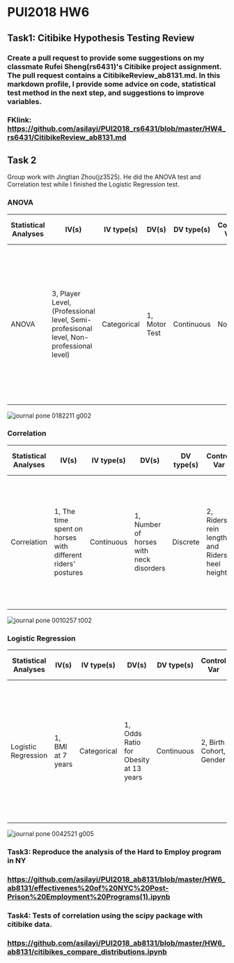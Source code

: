 # PUI2018 HW6
## Task1: Citibike Hypothesis Testing Review
### Create a pull request to provide some suggestions on my classmate Rufei Sheng(rs6431)'s Citibike project assignment. The pull request contains a CitibikeReview_ab8131.md. In this markdown profile, I provide some advice on code, statistical test method in the next step, and suggestions to improve variables.
### FKlink: https://github.com/asilayi/PUI2018_rs6431/blob/master/HW4_rs6431/CitibikeReview_ab8131.md

## Task 2
Group work with Jingtian Zhou(jz3525). He did the ANOVA test and Correlation test while I finished the Logistic Regression test.
### ANOVA
| Statistical Analyses  | IV(s) | IV type(s) | DV(s) | DV type(s) | Control Var | Control Var type | Question to be answered | H0 | alpha | link to paper |
| --- | --- | --- | --- | --- | --- | --- | --- | --- | --- | --- |
| ANOVA  | 3, Player Level, (Professional level, Semi-profesisonal level, Non-professional level)  | Categorical  | 1, Motor Test  | Continuous  | None  | None  | Is the prognostic relevance of motor prognostic valid for identifying talents for potential players  | Players who reached APL1 had better scores in all motor test than the players who made it to the semi-professional or non-professional level  | 0.05  | [The influence of speed abilities and technical skills in early adolescence on adult success in soccer: A long-term prospective analysis using ANOVA and SEM approaches](https://journals.plos.org/plosone/article?id=10.1371/journal.pone.0182211)  |

![journal pone 0182211 g002](https://user-images.githubusercontent.com/10840545/47044980-a713ef80-d15f-11e8-820b-b85f08c26d16.PNG)

### Correlation
| Statistical Analyses  | IV(s) | IV type(s) | DV(s) | DV type(s) | Control Var | Control Var type | Question to be answered | H0 | alpha | link to paper |
| --- | --- | --- | --- | --- | --- | --- | --- | --- | --- | --- |
| Correlation  | 1, The time spent on horses with different riders' postures  | Continuous  | 1, Number of horses with neck disorders  | Discrete  | 2, Riders' rein length and Riders' heel height  | Continuous  | Is the number of horses with neck disorders larger with more time spent on low hands positions than on positions in control gourps?  | Number of horses with neck disorders in low hands positions is smaller than that in control group | 0.05  | [Human Direct Actions May Alter Animal Welfare, a Study on Horses (Equus caballus)](https://journals.plos.org/plosone/article?id=10.1371/journal.pone.0010257)  |

![journal pone 0010257 t002](https://user-images.githubusercontent.com/10840545/47058446-10f9bc80-d193-11e8-9c7c-3888e040ffab.png)

### Logistic Regression
| Statistical Analyses  | IV(s) | IV type(s) | DV(s) | DV type(s) | Control Var | Control Var type | Question to be answered | H0 | alpha | link to paper |
| --- | --- | --- | --- | --- | --- | --- | --- | --- | --- | --- |
| Logistic Regression  | 1, BMI at 7 years  | Categorical  | 1, Odds Ratio for Obesity at 13 years  | Continuous  | 2, Birth Cohort, Gender  | Categorical  | Is the incident and persistance of obesity from age 7 to 13 causing the increasing prevalence of childhood obesity in Denmark?  | The increased persistence of obesity from 7 to 13 years old increase the prevalence of obesity at age 13 years old among boys and girls   | 0.05  | [Contributions of Incidence and Persistence to the Prevalence of Childhood Obesity during the Emerging Epidemic in Denmark](https://journals.plos.org/plosone/article?id=10.1371/journal.pone.0042521)  |

![journal pone 0042521 g005](https://user-images.githubusercontent.com/10840545/47058655-f96f0380-d193-11e8-8ed0-ed6e518bb152.png)
### Task3: Reproduce the analysis of the Hard to Employ program in NY

### https://github.com/asilayi/PUI2018_ab8131/blob/master/HW6_ab8131/effectivenes%20of%20NYC%20Post-Prison%20Employment%20Programs(1).ipynb

### Task4: Tests of correlation using the scipy package with citibike data.

### https://github.com/asilayi/PUI2018_ab8131/blob/master/HW6_ab8131/citibikes_compare_distributions.ipynb
